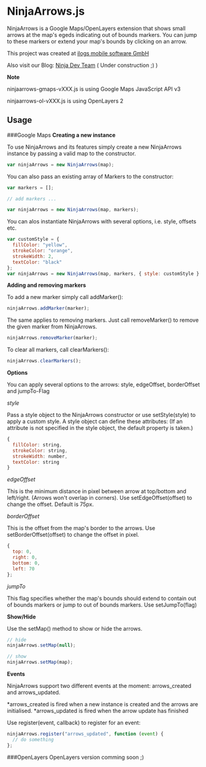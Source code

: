 NinjaArrows.js
==============

NinjaArrows is a Google Maps/OpenLayers extension that shows small arrows at the map's egeds indicating out of bounds markers. You can jump to these markers or extend your map's bounds by clicking on an arrow.

This project was created at [ilogs mobile software GmbH](http://ilogs.com/)

Also visit our Blog: [Ninja Dev Team](http://ninjadevs.wordpress.com/ninja-arrows/) ( Under construction ;) )


**Note**

ninjaarrows-gmaps-vXXX.js is using Google Maps JavaScript API v3

ninjaarrows-ol-vXXX.js is using OpenLayers 2

Usage
-----

###Google Maps
**Creating a new instance**

To use NinjaArrows and its features simply create a new NinjaArrows instance by passing a valid map to the constructor.
```javascript
var ninjaArrows = new NinjaArrows(map);
```

You can also pass an existing array of Markers to the constructor:
```javascript
var markers = [];

// add markers ...

var ninjaArrows = new NinjaArrows(map, markers);
```

You can alos instantiate NinjaArrows with several options, i.e. style, offsets etc.
```javascript
var customStyle = {
  fillColor: "yellow",
  strokeColor: "orange",
  strokeWidth: 2,
  textColor: "black"
};
var ninjaArrows = new NinjaArrows(map, markers, { style: customStyle } );
```

**Adding and removing markers**

To add a new marker simply call addMarker():
```javascript
ninjaArrows.addMarker(marker);
```

The same applies to removing markers. Just call removeMarker() to remove the given marker from NinjaArrows. 
```javascript
ninjaArrows.removeMarker(marker);
```

To clear all markers, call clearMarkers():
```javascript
ninjaArrows.clearMarkers();
```

**Options**

You can apply several options to the arrows: style, edgeOffset, borderOffset and jumpTo-Flag

_style_

Pass a style object to the NinjaArrows constructor or use setStyle(style) to apply a custom style. A style object can define these attributes: (If an attribute is not specified in the style object, the default property is taken.)
```javascript
{
  fillColor: string,
  strokeColor: string,
  strokeWidth: number,
  textColor: string
}
```

_edgeOffset_

This is the minimum distance in pixel between arrow at top/bottom and left/right. (Arrows won't overlap in corners). Use setEdgeOffset(offset) to change the offset. Default is 75px.

_borderOffset_

This is the offset from the map's border to the arrows. Use setBorderOffset(offset) to change the offset in pixel.
```javascript
{
  top: 0,
  right: 0,
  bottom: 0,
  left: 70
};
```

_jumpTo_

This flag specifies whether the map's bounds should extend to contain out of bounds markers or jump to out of bounds markers. Use setJumpTo(flag)

**Show/Hide**

Use the setMap() method to show or hide the arrows.
```javascript
// hide
ninjaArrows.setMap(null);

// show
ninjaArrows.setMap(map);
```

**Events**

NinjaArrows support two different events at the moment: arrows_created and arrows_updated.

*arrows_created is fired when a new instance is created and the arrows are initialised.
*arrows_updated is fired when the arrow update has finished

Use register(event, callback) to register for an event:

```javascript
ninjaArrows.register("arrows_updated", function (event) {
  // do something
};
```

###OpenLayers
OpenLayers version comming soon ;)
